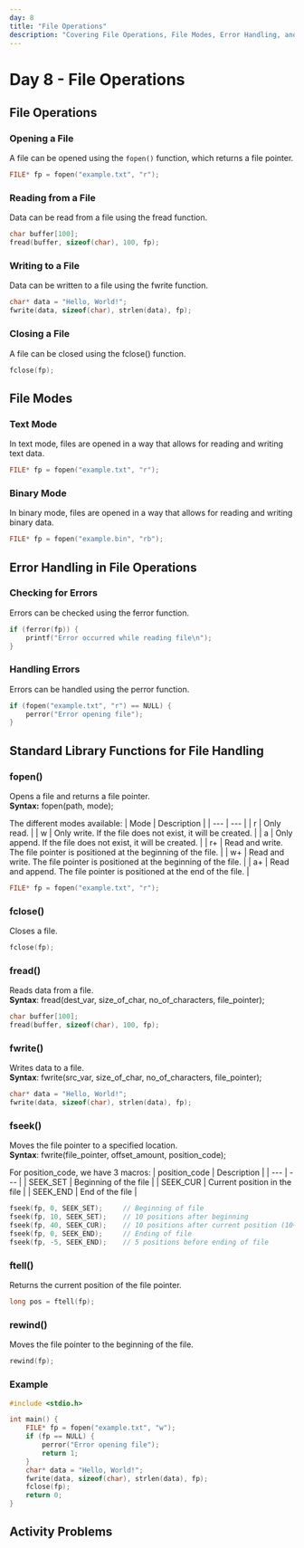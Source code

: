 ```yaml
---
day: 8
title: "File Operations"
description: "Covering File Operations, File Modes, Error Handling, and Standard Library Functions for File Handling"
---
```


# Day 8 - File Operations

## File Operations

### Opening a File
A file can be opened using the `fopen()` function, which returns a file pointer.
```c
FILE* fp = fopen("example.txt", "r");
```

### Reading from a File
Data can be read from a file using the fread function.
```c
char buffer[100];
fread(buffer, sizeof(char), 100, fp);
```

### Writing to a File
Data can be written to a file using the fwrite function.
```c
char* data = "Hello, World!";
fwrite(data, sizeof(char), strlen(data), fp);
```

### Closing a File
A file can be closed using the fclose() function.
```c
fclose(fp);
```

## File Modes

### Text Mode
In text mode, files are opened in a way that allows for reading and writing text data.
```c
FILE* fp = fopen("example.txt", "r");
```

### Binary Mode
In binary mode, files are opened in a way that allows for reading and writing binary data.
```c
FILE* fp = fopen("example.bin", "rb");
```

## Error Handling in File Operations

### Checking for Errors
Errors can be checked using the ferror function.
```c
if (ferror(fp)) {
    printf("Error occurred while reading file\n");
}
```

### Handling Errors
Errors can be handled using the perror function.
```c
if (fopen("example.txt", "r") == NULL) {
    perror("Error opening file");
}
```

## Standard Library Functions for File Handling

### fopen()
Opens a file and returns a file pointer.  
**Syntax:** fopen(path, mode);

The different modes available:
| Mode | Description |
| --- | --- |
| r | Only read. |
| w | Only write. If the file does not exist, it will be created. |
| a | Only append. If the file does not exist, it will be created. |
| r+ | Read and write. The file pointer is positioned at the beginning of the file. |
| w+ | Read and write. The file pointer is positioned at the beginning of the file. |
| a+ | Read and append. The file pointer is positioned at the end of the file. |
```c
FILE* fp = fopen("example.txt", "r");
```

### fclose()
Closes a file.
```c
fclose(fp);
```

### fread()
Reads data from a file.  
**Syntax**: fread(dest_var, size_of_char, no_of_characters, file_pointer);
```c
char buffer[100];
fread(buffer, sizeof(char), 100, fp);
```

### fwrite()
Writes data to a file.  
**Syntax**: fwrite(src_var, size_of_char, no_of_characters, file_pointer);
```c
char* data = "Hello, World!";
fwrite(data, sizeof(char), strlen(data), fp);
```

### fseek()
Moves the file pointer to a specified location.  
**Syntax**: fwrite(file_pointer, offset_amount, position_code);

For position_code, we have 3 macros:
| position_code | Description |
| --- | --- |
| SEEK_SET | Beginning of the file |
| SEEK_CUR | Current position in the file |
| SEEK_END | End of the file |
```c
fseek(fp, 0, SEEK_SET);     // Beginning of file
fseek(fp, 10, SEEK_SET);    // 10 positions after beginning
fseek(fp, 40, SEEK_CUR);    // 10 positions after current position (10+40=50)
fseek(fp, 0, SEEK_END);     // Ending of file
fseek(fp, -5, SEEK_END);    // 5 positions before ending of file
```

### ftell()
Returns the current position of the file pointer.
```c
long pos = ftell(fp);
```

### rewind()
Moves the file pointer to the beginning of the file.
```c
rewind(fp);
```

### Example
```c
#include <stdio.h>

int main() {
    FILE* fp = fopen("example.txt", "w");
    if (fp == NULL) {
        perror("Error opening file");
        return 1;
    }
    char* data = "Hello, World!";
    fwrite(data, sizeof(char), strlen(data), fp);
    fclose(fp);
    return 0;
}
```

## Activity Problems
